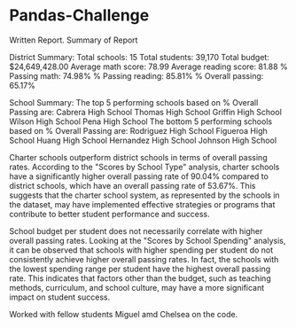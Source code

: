 # Pandas-Challenge

Written Report.
Summary of Report

District Summary:
Total schools: 15
Total students: 39,170
Total budget: $24,649,428.00
Average math score: 78.99
Average reading score: 81.88
% Passing math: 74.98%
% Passing reading: 85.81%
% Overall passing: 65.17%

School Summary:
The top 5 performing schools based on % Overall Passing are:
Cabrera High School
Thomas High School
Griffin High School
Wilson High School
Pena High School
The bottom 5 performing schools based on % Overall Passing are:
Rodriguez High School
Figueroa High School
Huang High School
Hernandez High School
Johnson High School


Charter schools outperform district schools in terms of overall passing rates. According to the "Scores by School Type" analysis, charter schools have a significantly higher overall passing rate of 90.04% compared to district schools, which have an overall passing rate of 53.67%. This suggests that the charter school system, as represented by the schools in the dataset, may have implemented effective strategies or programs that contribute to better student performance and success.

School budget per student does not necessarily correlate with higher overall passing rates. Looking at the "Scores by School Spending" analysis, it can be observed that schools with higher spending per student do not consistently achieve higher overall passing rates. In fact, the schools with the lowest spending range per student have the highest overall passing rate. This indicates that factors other than the budget, such as teaching methods, curriculum, and school culture, may have a more significant impact on student success.






Worked with fellow students Miguel amd Chelsea on the code.
